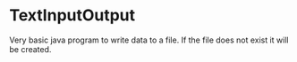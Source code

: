 # TextInputOutput
Very basic java program to write data to a file. If the file does not exist it will be created.
